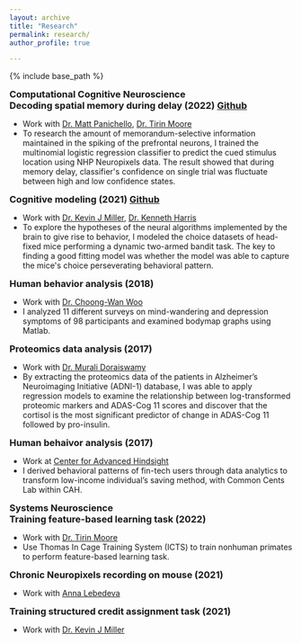 ```yaml
---
layout: archive
title: "Research"
permalink: research/
author_profile: true

---
```


<style type='text/css'>
h2, h3, h4, h5, h6 {margin: 0;}
.br {display: block; margin-bottom: 0em; margin: 0;} 
</style>

{% include base_path %}

### Computational Cognitive Neuroscience

### Decoding spatial memory during delay (2022) [Github](https://github.com/jinoh5/decoding-working-memory) 
   - Work with [Dr. Matt Panichello](https://scholar.princeton.edu/mfp2/home), [Dr. Tirin Moore](https://profiles.stanford.edu/tirin-moore)
   - To research the amount of memorandum-selective information maintained in the spiking of the prefrontal neurons, I trained the multinomial logistic regression classifier to predict the cued stimulus location using NHP Neuropixels data. The result showed that during memory delay, classifier's confidence on single trial was fluctuate between high and low confidence states.
    
### Cognitive modeling (2021) [Github](https://github.com/jinoh5/cognitive_modeling)
   - Work with [Dr. Kevin J Miller](https://scholar.google.com/citations?user=qSZJKJIAAAAJ&hl=en), [Dr. Kenneth Harris](https://scholar.google.com/citations?user=jcYBNfIAAAAJ&hl=en)
   - To explore the hypotheses of the neural algorithms implemented by the brain to give rise to behavior, I modeled the choice datasets of head-fixed mice performing a dynamic two-armed bandit task. The key to finding a good fitting model was whether the model was able to capture the mice's choice perseverating behavioral pattern. 
    
### Human behavior analysis (2018) 
   - Work with [Dr. Choong-Wan Woo](https://scholar.google.com/citations?user=fZLY5H8AAAAJ&hl=en)
   - I analyzed 11 different surveys on mind-wandering and depression symptoms of 98 participants and examined bodymap graphs using Matlab. 

### Proteomics data analysis (2017) 
   - Work with [Dr. Murali Doraiswamy](https://scholars.duke.edu/person/dorai001)  
   - By extracting the proteomics data of the patients in Alzheimer’s Neuroimaging Initiative (ADNI-1) database, I was able to apply regression models to examine the relationship between log-transformed proteomic markers and ADAS-Cog 11
scores and discover that the cortisol is the most significant predictor of change in ADAS-Cog 11 followed by pro-insulin.

### Human behaivor analysis (2017) 
   - Work at [Center for Advanced Hindsight](https://advanced-hindsight.com)
   - I derived behavioral patterns of fin-tech users through data analytics to transform low-income individual’s saving method, with Common Cents Lab within CAH.


### Systems Neuroscience 

### Training feature-based learning task (2022) 
   - Work with [Dr. Tirin Moore](https://profiles.stanford.edu/tirin-moore)
   - Use Thomas In Cage Training System (ICTS) to train nonhuman primates to perform feature-based learning task.

### Chronic Neuropixels recording on mouse (2021) 
   - Work with [Anna Lebedeva](https://www.sainsburywellcome.org/web/people/anna-lebedeva)

### Training structured credit assignment task (2021) 
   - Work with [Dr. Kevin J Miller](https://scholar.google.com/citations?user=qSZJKJIAAAAJ&hl=en)

